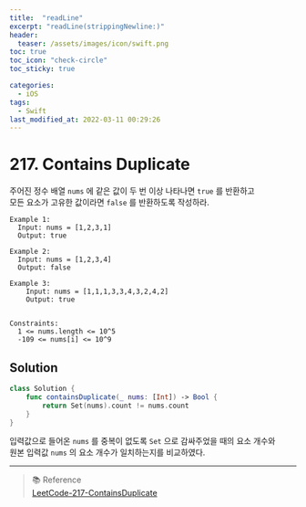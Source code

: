 ```yaml
---
title:  "readLine"
excerpt: "readLine(strippingNewline:)"
header:
  teaser: /assets/images/icon/swift.png
toc: true
toc_icon: "check-circle"
toc_sticky: true

categories:
  - iOS
tags:
  - Swift
last_modified_at: 2022-03-11 00:29:26
---
```


# 217. Contains Duplicate

주어진 정수 배열 `nums` 에 같은 값이 두 번 이상 나타나면 `true` 를 반환하고 <br>
모든 요소가 고유한 값이라면 `false` 를 반환하도록 작성하라.<br>

```
Example 1:
  Input: nums = [1,2,3,1]
  Output: true
  
Example 2:
  Input: nums = [1,2,3,4]
  Output: false

Example 3:
    Input: nums = [1,1,1,3,3,4,3,2,4,2]
    Output: true
 

Constraints:
  1 <= nums.length <= 10^5
  -109 <= nums[i] <= 10^9
```

## Solution

```swift
class Solution {
    func containsDuplicate(_ nums: [Int]) -> Bool {
        return Set(nums).count != nums.count
    }
}
```

입력값으로 들어온 `nums` 를 중복이 없도록 `Set` 으로 감싸주었을 때의 요소 개수와 <br>
원본 입력값 `nums` 의 요소 개수가 일치하는지를 비교하였다. <br>

---
> 📚 Reference <br>
[LeetCode-217-ContainsDuplicate](https://leetcode.com/problems/contains-duplicate/)
